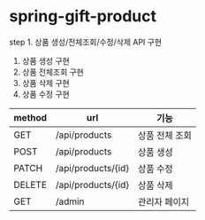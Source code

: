 # spring-gift-product

step 1. 상품 생성/전체조회/수정/삭제 API 구현

1. 상품 생성 구현
2. 상품 전체조회 구현
3. 상품 삭제 구현
4. 상품 수정 구현

| method | url                | 기능       |
|--------|--------------------|----------|
| GET    | /api/products      | 상품 전체 조회 |
| POST   | /api/products      | 상품 생성    |
| PATCH  | /api/products/{id} | 상품 수정    |
| DELETE | /api/products/{id} | 상품 삭제    |
| GET    | /admin             | 관리자 페이지  |